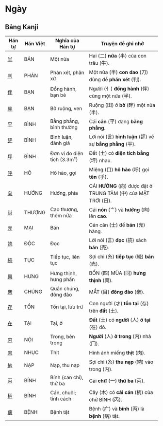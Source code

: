 # Ngày

## Bảng Kanji

| Hán tự | Hán Việt | Nghĩa của Hán tự | Truyện để ghi nhớ |
|---|---|---|---|
| [半](https://mazii.net/vi-VN/search/kanji/javi/%E5%8D%8A) | BÁN | Một nửa | Hai (二) **nửa** (半) của con trâu (牛). |
| [判](https://mazii.net/vi-VN/search/kanji/javi/%E5%88%A4) | PHÁN | Phán xét, phân xử | Một nửa (半) **con dao** (刀) dùng để **phán xét** (判). |
| [伴](https://mazii.net/vi-VN/search/kanji/javi/%E4%BC%B4) | BẠN | Đồng hành, bạn bè | Người (亻) **đồng hành** (伴) cùng một nửa (半). |
| [畔](https://mazii.net/vi-VN/search/kanji/javi/%E7%95%94) | BẠN | Bờ ruộng, ven | Ruộng (田) ở **bờ** (畔) một nửa (半). |
| [平](https://mazii.net/vi-VN/search/kanji/javi/%E5%B9%B3) | BÌNH | Bằng phẳng, bình thường | Cái **cân** (平) đang **bằng phẳng**. |
| [評](https://mazii.net/vi-VN/search/kanji/javi/%E8%A9%95) | BÌNH | Bình luận, đánh giá | Lời nói (言) **bình luận** (評) về sự **bằng phẳng** (平). |
| [坪](https://mazii.net/vi-VN/search/kanji/javi/%E5%9D%AA) | BÌNH | Đơn vị đo diện tích (3.3m²) | Đất (土) có **diện tích bằng** (坪) nhau. |
| [呼](https://mazii.net/vi-VN/search/kanji/javi/%E5%91%BC) | HÔ | Hô hào, gọi | Miệng (口) **hô hào** (呼) gọi **tên** (乎). |
| [向](https://mazii.net/vi-VN/search/kanji/javi/%E5%90%91) | HƯỚNG | Hướng, phía | CÁI **HƯỚNG** (向) được đặt ở TRUNG TÂM (中) của MẶT TRỜI (日). |
| [尚](https://mazii.net/vi-VN/search/kanji/javi/%E5%B0%9A) | THƯỢNG | Cao thượng, thêm nữa | Cái **nón** (⺌) và **hướng** (向) lên **cao**. |
| [売](https://mazii.net/vi-VN/search/kanji/javi/%E5%A3%B2) | MẠI | Bán | Cán cân (士) để **bán** (売) hàng. |
| [読](https://mazii.net/vi-VN/search/kanji/javi/%E8%AA%AD) | ĐỘC | Đọc | Lời nói (言) **đọc** (読) sách **bán** (売). |
| [続](https://mazii.net/vi-VN/search/kanji/javi/%E7%B6%9A) | TỤC | Tiếp tục, liên tục | Sợi chỉ (糸) **tiếp tục** (続) **bán** (売). |
| [興](https://mazii.net/vi-VN/search/kanji/javi/%E8%88%88) | HƯNG | Hưng thịnh, hưng phấn | BỐN (四) MÙA (同) **hưng thịnh** (興). |
| [衆](https://mazii.net/vi-VN/search/kanji/javi/%E8%A1%86) | CHÚNG | Quần chúng, đông đảo | MẮT (目) **đông đảo** (衆). |
| [存](https://mazii.net/vi-VN/search/kanji/javi/%E5%AD%98) | TỒN | Tồn tại, lưu trữ | Con người (才) **tồn tại** (存) trên **đất** (土). |
| [在](https://mazii.net/vi-VN/search/kanji/javi/%E5%9C%A8) | TẠI | Tại, ở | **Đất** (土) có **người** (人) **ở tại** (在) đó. |
| [内](https://mazii.net/vi-VN/search/kanji/javi/%E5%86%85) | NỘI | Trong, bên trong | **Người** (人) **ở trong** (内) nhà (冂). |
| [肉](https://mazii.net/vi-VN/search/kanji/javi/%E8%82%89) | NHỤC | Thịt | Hình ảnh miếng **thịt** (肉). |
| [納](https://mazii.net/vi-VN/search/kanji/javi/%E7%B4%8D) | NẠP | Nạp, thu nạp | Sợi chỉ (糸) **thu nạp** (納) vào trong (内). |
| [丙](https://mazii.net/vi-VN/search/kanji/javi/%E4%B8%99) | BÍNH | Bính (can chi), thứ ba | Cái **chữ** (一) **thứ ba** (丙). |
| [柄](https://mazii.net/vi-VN/search/kanji/javi/%E6%9F%84) | BÍNH | Cán, chuôi; tính cách | Cây (木) có **cái cán** (柄) của chữ BÍNH (丙). |
| [病](https://mazii.net/vi-VN/search/kanji/javi/%E7%97%85) | BỆNH | Bệnh tật | Bệnh (疒) và **bính** (丙) là **bệnh** (病) tật. |

